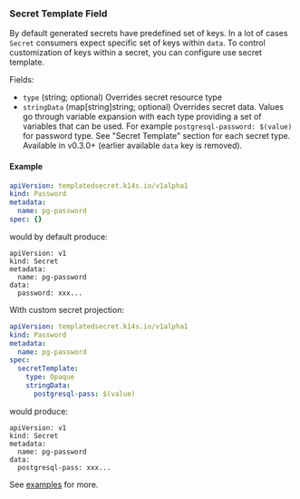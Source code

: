 ### Secret Template Field

By default generated secrets have predefined set of keys. In a lot of cases `Secret` consumers expect specific set of keys within `data`. To control customization of keys within a secret, you can configure use secret template.

Fields:

- `type` (string; optional) Overrides secret resource type
- `stringData` (map[string]string; optional) Overrides secret data. Values go through variable expansion with each type providing a set of variables that can be used. For example `postgresql-password: $(value)` for password type. See "Secret Template" section for each secret type. Available in v0.3.0+ (earlier available `data` key is removed).

#### Example

```yaml
apiVersion: templatedsecret.k14s.io/v1alpha1
kind: Password
metadata:
  name: pg-password
spec: {}
```

would by default produce:

```
apiVersion: v1
kind: Secret
metadata:
  name: pg-password
data:
  password: xxx...
```

With custom secret projection:

```yaml
apiVersion: templatedsecret.k14s.io/v1alpha1
kind: Password
metadata:
  name: pg-password
spec:
  secretTemplate:
    type: Opaque
    stringData:
      postgresql-pass: $(value)
```

would produce:

```
apiVersion: v1
kind: Secret
metadata:
  name: pg-password
data:
  postgresql-pass: xxx...
```

See [examples](../examples/passwords.yml) for more.

